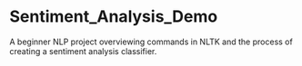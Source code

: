 # Sentiment_Analysis_Demo
A beginner NLP project overviewing commands in NLTK and the process of creating a sentiment analysis classifier.
